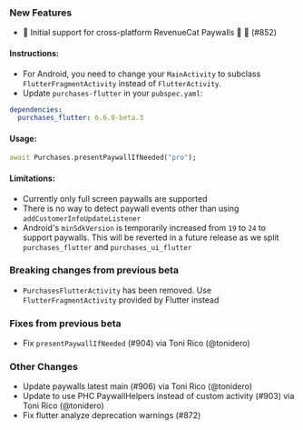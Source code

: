 ### New Features
*   📱 Initial support for cross-platform RevenueCat Paywalls 🐾 🧱  (#852) 

#### Instructions:
- For Android, you need to change your `MainActivity` to subclass `FlutterFragmentActivity` instead of `FlutterActivity`.
- Update `purchases-flutter` in your `pubspec.yaml`:
```yaml
dependencies:
  purchases_flutter: 6.6.0-beta.3
```

#### Usage:
```dart
await Purchases.presentPaywallIfNeeded("pro");
```

#### Limitations:

- Currently only full screen paywalls are supported
- There is no way to detect paywall events other than using `addCustomerInfoUpdateListener`
- Android's `minSdkVersion` is temporarily increased from `19` to `24` to support paywalls. This will be reverted in a future release as we split `purchases_flutter` and `purchases_ui_flutter`

### Breaking changes from previous beta

- `PurchasesFlutterActivity` has been removed. Use `FlutterFragmentActivity` provided by Flutter instead

### Fixes from previous beta
* Fix `presentPaywallIfNeeded` (#904) via Toni Rico (@tonidero)

### Other Changes
* Update paywalls latest main (#906) via Toni Rico (@tonidero)
* Update to use PHC PaywallHelpers instead of custom activity (#903) via Toni Rico (@tonidero)
* Fix flutter analyze deprecation warnings (#872)
